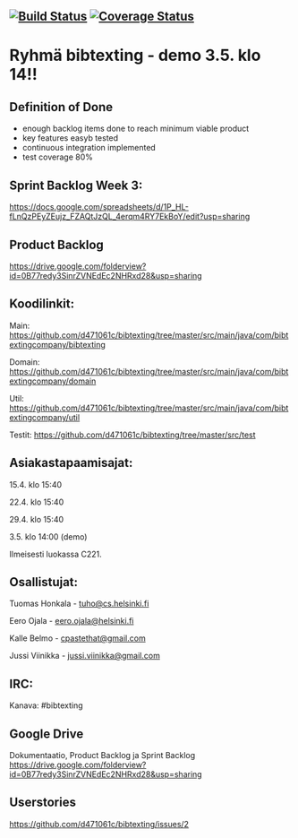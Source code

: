 

[![Build Status](https://travis-ci.org/d471061c/bibtexting.svg?branch=master)](https://travis-ci.org/d471061c/bibtexting)
[![Coverage Status](https://coveralls.io/repos/github/d471061c/bibtexting/badge.svg?branch=master)](https://coveralls.io/github/d471061c/bibtexting?branch=master)
----------------
Ryhmä bibtexting - demo 3.5. klo 14!!
================

Definition of Done
----------------------
- enough backlog items done to reach minimum viable product
- key features easyb tested
- continuous integration implemented
- test coverage 80%


Sprint Backlog Week 3:
----------------------
https://docs.google.com/spreadsheets/d/1P_HL-fLnQzPEyZEujz_FZAQtJzQL_4erqm4RY7EkBoY/edit?usp=sharing

Product Backlog
---------------
https://drive.google.com/folderview?id=0B77redy3SinrZVNEdEc2NHRxd28&usp=sharing

Koodilinkit:
------------
Main: https://github.com/d471061c/bibtexting/tree/master/src/main/java/com/bibtextingcompany/bibtexting

Domain: https://github.com/d471061c/bibtexting/tree/master/src/main/java/com/bibtextingcompany/domain

Util: https://github.com/d471061c/bibtexting/tree/master/src/main/java/com/bibtextingcompany/util

Testit: https://github.com/d471061c/bibtexting/tree/master/src/test


Asiakastapaamisajat:
--------------------

15.4. klo 15:40

22.4. klo 15:40

29.4. klo 15:40 

3.5. klo 14:00 (demo)

Ilmeisesti luokassa C221.

Osallistujat:
-------------

Tuomas Honkala - tuho@cs.helsinki.fi

Eero Ojala - eero.ojala@helsinki.fi

Kalle Belmo - cpastethat@gmail.com

Jussi Viinikka - jussi.viinikka@gmail.com

IRC:
----

Kanava: #bibtexting

Google Drive
------------
Dokumentaatio, Product Backlog ja Sprint Backlog
https://drive.google.com/folderview?id=0B77redy3SinrZVNEdEc2NHRxd28&usp=sharing

Userstories
-----------
https://github.com/d471061c/bibtexting/issues/2


